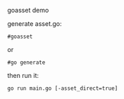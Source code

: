 goasset demo

generate asset.go:
```
#goasset
```
or
```
#go generate
```
then run it: 
```
go run main.go [-asset_direct=true]
```
